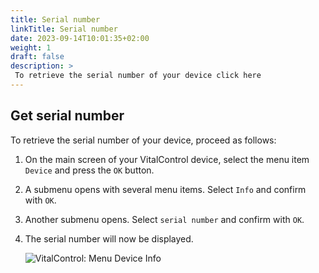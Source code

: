 ```yaml
---
title: Serial number
linkTitle: Serial number
date: 2023-09-14T10:01:35+02:00
weight: 1
draft: false
description: >
 To retrieve the serial number of your device click here
---
```

## Get serial number

To retrieve the serial number of your device, proceed as follows:

1. On the main screen of your VitalControl device, select the menu item `Device` and press the `OK` button.

2. A submenu opens with several menu items. Select `Info` and confirm with `OK`.

3. Another submenu opens. Select `serial number` and confirm with `OK`.

4. The serial number will now be displayed.

   ![VitalControl: Menu Device Info](../images/serialnumber.png "Get serial number")
   